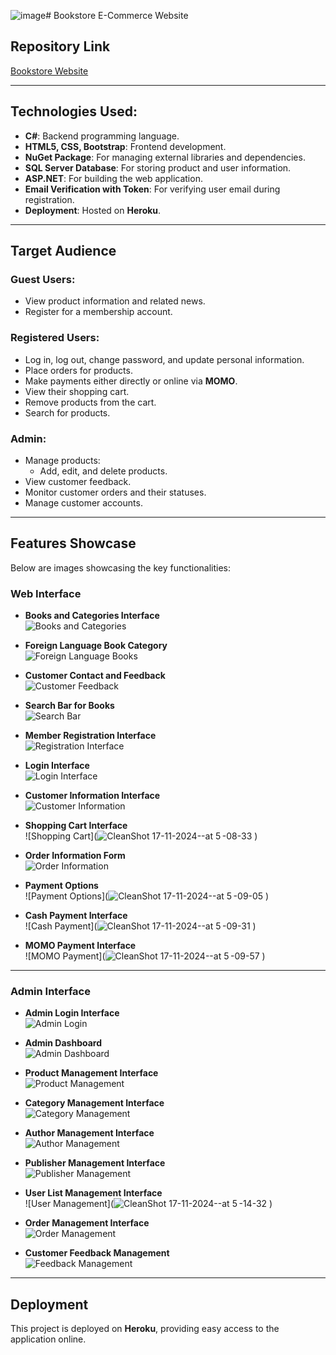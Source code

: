 ![image](https://github.com/user-attachments/assets/92c83760-1f55-4619-a556-d6eaaf13412a)# Bookstore E-Commerce Website

## Repository Link
[Bookstore Website](https://github.com/CoutProgramming/Bookstore_Website.git)

---

## Technologies Used:
- **C#**: Backend programming language.
- **HTML5, CSS, Bootstrap**: Frontend development.
- **NuGet Package**: For managing external libraries and dependencies.
- **SQL Server Database**: For storing product and user information.
- **ASP.NET**: For building the web application.
- **Email Verification with Token**: For verifying user email during registration.
- **Deployment**: Hosted on **Heroku**.

---

## Target Audience

### Guest Users:
- View product information and related news.
- Register for a membership account.

### Registered Users:
- Log in, log out, change password, and update personal information.
- Place orders for products.
- Make payments either directly or online via **MOMO**.
- View their shopping cart.
- Remove products from the cart.
- Search for products.

### Admin:
- Manage products:
  - Add, edit, and delete products.
- View customer feedback.
- Monitor customer orders and their statuses.
- Manage customer accounts.

---

## Features Showcase

Below are images showcasing the key functionalities:

### Web Interface
- **Books and Categories Interface**  
  ![Books and Categories](![image](https://github.com/user-attachments/assets/d8025d75-c1ed-49f0-87d0-0175b748ed4f)
)

- **Foreign Language Book Category**  
  ![Foreign Language Books](![image](https://github.com/user-attachments/assets/46657813-27e6-4ef2-927c-9457d99a0710)
)

- **Customer Contact and Feedback**  
  ![Customer Feedback](![image](https://github.com/user-attachments/assets/968fda30-01e0-40ba-99c8-55043da4d80e)
)

- **Search Bar for Books**  
  ![Search Bar](![image](https://github.com/user-attachments/assets/cbf780b2-2fd1-4d42-a0cd-93084ecd98e5)
)

- **Member Registration Interface**  
  ![Registration Interface](![image](https://github.com/user-attachments/assets/5ddbd0fa-3f60-4322-b9ab-7a4b769802d0)
)

- **Login Interface**  
  ![Login Interface](![image](https://github.com/user-attachments/assets/1a6409fe-14f2-4b3e-b578-1484aad9c3cc)
)

- **Customer Information Interface**  
  ![Customer Information](![image](https://github.com/user-attachments/assets/5899543b-8d3d-4333-bd51-ccb567521343)
)

- **Shopping Cart Interface**  
  ![Shopping Cart](![CleanShot 17-11-2024--at 5 -08-33](https://github.com/user-attachments/assets/d90f12e6-8ccc-4b82-8fc4-8cf2a9c2252f)
)

- **Order Information Form**  
  ![Order Information](![image](https://github.com/user-attachments/assets/da2576c1-2f79-4cd9-9d85-d7d19de83330)
)

- **Payment Options**  
  ![Payment Options](![CleanShot 17-11-2024--at 5 -09-05](https://github.com/user-attachments/assets/5b28315d-3dba-450e-bf7d-470261c84a33)
)

- **Cash Payment Interface**  
  ![Cash Payment](![CleanShot 17-11-2024--at 5 -09-31](https://github.com/user-attachments/assets/758af2ce-c834-42df-a85b-2d01feb8f0a8)
)

- **MOMO Payment Interface**  
  ![MOMO Payment](![CleanShot 17-11-2024--at 5 -09-57](https://github.com/user-attachments/assets/af90c758-5582-43f4-a99e-1089acde60e1)
)

---

### Admin Interface

- **Admin Login Interface**  
  ![Admin Login](![image](https://github.com/user-attachments/assets/199acf2c-6015-4f81-b0d1-f1124a87040a)
)

- **Admin Dashboard**  
  ![Admin Dashboard](![image](https://github.com/user-attachments/assets/98fda9fe-4969-4777-ba75-08ce221e83ed)
)

- **Product Management Interface**  
  ![Product Management](![image](https://github.com/user-attachments/assets/57e972df-887a-4798-a78a-0e52ae23d03b)
)

- **Category Management Interface**  
  ![Category Management](![image](https://github.com/user-attachments/assets/383f6587-479f-481c-abbd-19b8c47c72ed)
)

- **Author Management Interface**  
  ![Author Management](![image](https://github.com/user-attachments/assets/1c094644-c33e-4521-bb5a-4debaa863755)
)

- **Publisher Management Interface**  
  ![Publisher Management](![image](https://github.com/user-attachments/assets/27c71a7e-94ba-4427-8100-e016ccf971f2)
)

- **User List Management Interface**  
  ![User Management](![CleanShot 17-11-2024--at 5 -14-32](https://github.com/user-attachments/assets/047e0a96-103e-4925-b4db-0c4336617305)
)

- **Order Management Interface**  
  ![Order Management](![image](https://github.com/user-attachments/assets/89fa9324-d24e-4197-87f6-ad0e1d7113e0)
)

- **Customer Feedback Management**  
  ![Feedback Management](![image](https://github.com/user-attachments/assets/28c67e36-77b8-4ba5-bc81-3517f2926adf)
)

---

## Deployment

This project is deployed on **Heroku**, providing easy access to the application online.
